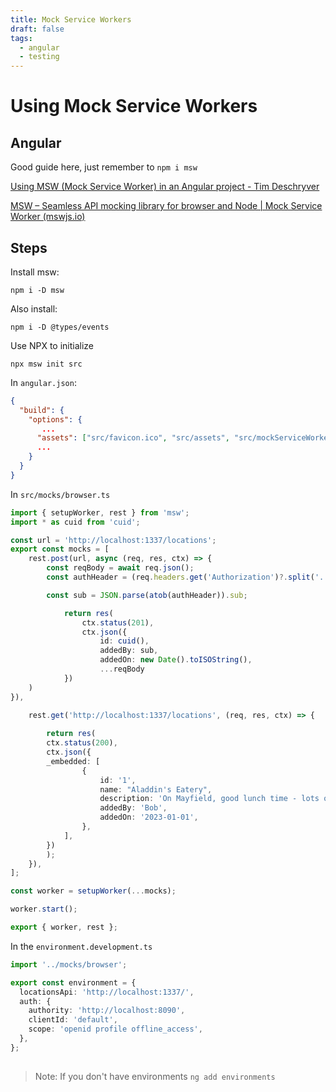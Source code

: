 ```yaml
---
title: Mock Service Workers
draft: false
tags:
  - angular
  - testing
---
```

# Using Mock Service Workers

## Angular

Good guide here, just remember to `npm i msw`

[Using MSW (Mock Service Worker) in an Angular project - Tim Deschryver](https://timdeschryver.dev/blog/using-msw-in-an-angular-project#setup)

[MSW – Seamless API mocking library for browser and Node | Mock Service Worker (mswjs.io)](https://mswjs.io/)

## Steps

Install msw:

```shell
npm i -D msw
```
Also install:

```shell
npm i -D @types/events
```

Use NPX to initialize

```shell
npx msw init src
```


In `angular.json`:

```json
{
  "build": {
    "options": {
	   ...
      "assets": ["src/favicon.ico", "src/assets", "src/mockServiceWorker.js"],
      ...	  
    }
  }
}
```

In `src/mocks/browser.ts`

```typescript
import { setupWorker, rest } from 'msw';
import * as cuid from 'cuid';

const url = 'http://localhost:1337/locations';
export const mocks = [
	rest.post(url, async (req, res, ctx) => {
		const reqBody = await req.json();
		const authHeader = (req.headers.get('Authorization')?.split('.')[1] || 'none');

		const sub = JSON.parse(atob(authHeader)).sub;

			return res(
				ctx.status(201),
				ctx.json({
					id: cuid(),
					addedBy: sub,
					addedOn: new Date().toISOString(),
					...reqBody
			})
	)
}),

	rest.get('http://localhost:1337/locations', (req, res, ctx) => {
	
		return res(
		ctx.status(200),
		ctx.json({
		_embedded: [
				{
					id: '1',
					name: "Aladdin's Eatery",
					description: 'On Mayfield, good lunch time - lots of options for vegetarians',
					addedBy: 'Bob',
					addedOn: '2023-01-01',
				},
			],
		})
		);
	}),
];

const worker = setupWorker(...mocks);

worker.start();

export { worker, rest };
```

In the `environment.development.ts`

```typescript
import '../mocks/browser';

export const environment = {
  locationsApi: 'http://localhost:1337/',
  auth: {
    authority: 'http://localhost:8090',
    clientId: 'default',
    scope: 'openid profile offline_access',
  },
};
 
```

> Note: If you don't have environments `ng add environments`

